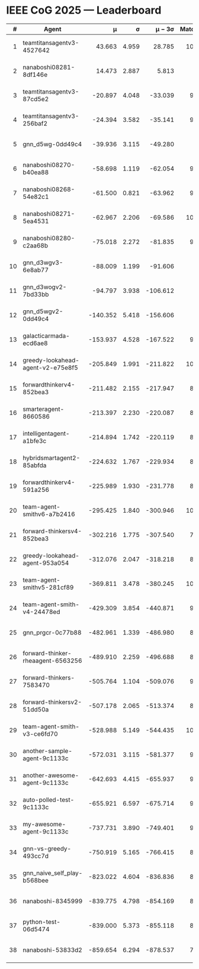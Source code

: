 # IEEE CoG 2025 — Leaderboard

| # | Agent | μ | σ | μ − 3σ | Matches | Updated |
|---:|---|---:|---:|---:|---:|---|
| 1 | teamtitansagentv3-4527642 | 43.663 | 4.959 | 28.785 | 10216 | 2025-08-31 07:06 |
| 2 | nanaboshi08281-8df146e | 14.473 | 2.887 | 5.813 | 396 | 2025-08-31 07:06 |
| 3 | teamtitansagentv3-87cd5e2 | -20.897 | 4.048 | -33.039 | 9118 | 2025-08-31 07:06 |
| 4 | teamtitansagentv3-256baf2 | -24.394 | 3.582 | -35.141 | 9994 | 2025-08-31 07:06 |
| 5 | gnn_d5wg-0dd49c4 | -39.936 | 3.115 | -49.280 | 240 | 2025-08-31 07:06 |
| 6 | nanaboshi08270-b40ea88 | -58.698 | 1.119 | -62.054 | 9940 | 2025-08-31 07:06 |
| 7 | nanaboshi08268-54e82c1 | -61.500 | 0.821 | -63.962 | 9560 | 2025-08-31 07:06 |
| 8 | nanaboshi08271-5ea4531 | -62.967 | 2.206 | -69.586 | 10118 | 2025-08-31 07:06 |
| 9 | nanaboshi08280-c2aa68b | -75.018 | 2.272 | -81.835 | 9398 | 2025-08-31 07:06 |
| 10 | gnn_d3wgv3-6e8ab77 | -88.009 | 1.199 | -91.606 | 278 | 2025-08-31 07:06 |
| 11 | gnn_d3wogv2-7bd33bb | -94.797 | 3.938 | -106.612 | 434 | 2025-08-31 07:06 |
| 12 | gnn_d5wgv2-0dd49c4 | -140.352 | 5.418 | -156.606 | 306 | 2025-08-31 07:06 |
| 13 | galacticarmada-ecd6ae8 | -153.937 | 4.528 | -167.522 | 9220 | 2025-08-31 07:06 |
| 14 | greedy-lookahead-agent-v2-e75e8f5 | -205.849 | 1.991 | -211.822 | 10020 | 2025-08-31 07:06 |
| 15 | forwardthinkerv4-852bea3 | -211.482 | 2.155 | -217.947 | 8001 | 2025-08-31 07:06 |
| 16 | smarteragent-8660586 | -213.397 | 2.230 | -220.087 | 8001 | 2025-08-31 07:06 |
| 17 | intelligentagent-a1bfe3c | -214.894 | 1.742 | -220.119 | 8221 | 2025-08-31 07:06 |
| 18 | hybridsmartagent2-85abfda | -224.632 | 1.767 | -229.934 | 8473 | 2025-08-31 07:06 |
| 19 | forwardthinkerv4-591a256 | -225.989 | 1.930 | -231.778 | 8204 | 2025-08-31 07:06 |
| 20 | team-agent-smithv6-a7b2416 | -295.425 | 1.840 | -300.946 | 10160 | 2025-08-31 07:06 |
| 21 | forward-thinkersv4-852bea3 | -302.216 | 1.775 | -307.540 | 7900 | 2025-08-31 07:06 |
| 22 | greedy-lookahead-agent-953a054 | -312.076 | 2.047 | -318.218 | 8988 | 2025-08-31 07:06 |
| 23 | team-agent-smithv5-281cf89 | -369.811 | 3.478 | -380.245 | 10480 | 2025-08-31 07:06 |
| 24 | team-agent-smith-v4-24478ed | -429.309 | 3.854 | -440.871 | 9218 | 2025-08-31 07:06 |
| 25 | gnn_prgcr-0c77b88 | -482.961 | 1.339 | -486.980 | 8890 | 2025-08-31 07:06 |
| 26 | forward-thinker-rheaagent-6563256 | -489.910 | 2.259 | -496.688 | 8524 | 2025-08-31 07:06 |
| 27 | forward-thinkers-7583470 | -505.764 | 1.104 | -509.076 | 9360 | 2025-08-31 07:06 |
| 28 | forward-thinkersv2-51dd50a | -507.178 | 2.065 | -513.374 | 8916 | 2025-08-31 07:06 |
| 29 | team-agent-smith-v3-ce6fd70 | -528.988 | 5.149 | -544.435 | 10918 | 2025-08-31 07:06 |
| 30 | another-sample-agent-9c1133c | -572.031 | 3.115 | -581.377 | 9700 | 2025-08-31 07:06 |
| 31 | another-awesome-agent-9c1133c | -642.693 | 4.415 | -655.937 | 9140 | 2025-08-31 07:06 |
| 32 | auto-polled-test-9c1133c | -655.921 | 6.597 | -675.714 | 9780 | 2025-08-31 07:06 |
| 33 | my-awesome-agent-9c1133c | -737.731 | 3.890 | -749.401 | 9700 | 2025-08-31 07:06 |
| 34 | gnn-vs-greedy-493cc7d | -750.919 | 5.165 | -766.415 | 8600 | 2025-08-31 07:06 |
| 35 | gnn_naive_self_play-b568bee | -823.022 | 4.604 | -836.836 | 8340 | 2025-08-31 07:06 |
| 36 | nanaboshi-8345999 | -839.775 | 4.798 | -854.169 | 8150 | 2025-08-31 07:06 |
| 37 | python-test-06d5474 | -839.000 | 5.373 | -855.118 | 8260 | 2025-08-31 07:06 |
| 38 | nanaboshi-53833d2 | -859.654 | 6.294 | -878.537 | 7640 | 2025-08-31 07:06 |
